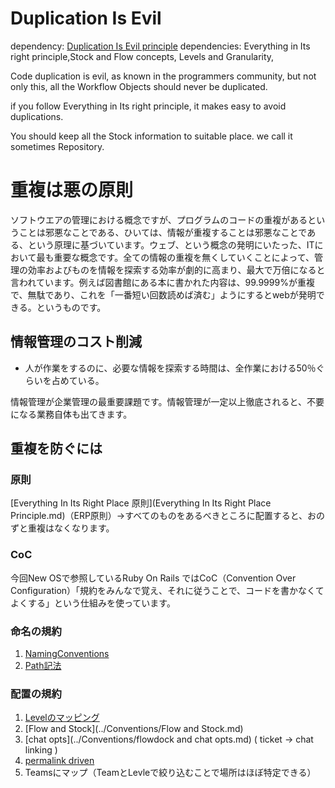 # Duplication Is Evil 
dependency: [Duplication Is Evil principle](https://www.google.co.jp/search?client=safari&rls=en&q=DUPLICATION+i%E2%80%A6&gws_rd=ssl#newwindow=1&q=DUPLICATION+is+evil)
dependencies: Everything in Its right principle,Stock and Flow concepts, Levels and Granularity,

Code duplication is evil, as known in the programmers community, but not only this, all the Workflow Objects should never be duplicated. 

if you follow Everything in Its right principle, it makes easy to avoid duplications. 

You should keep all the Stock information to suitable place. we call it sometimes Repository. 




重複は悪の原則
=================================================================

ソフトウエアの管理における概念ですが、プログラムのコードの重複があるということは邪悪なことである、ひいては、情報が重複することは邪悪なことである、という原理に基づいています。ウェブ、という概念の発明にいたった、ITにおいて最も重要な概念です。全ての情報の重複を無くしていくことによって、管理の効率およびものを情報を探索する効率が劇的に高まり、最大で万倍になると言われています。例えば図書館にある本に書かれた内容は、99.9999%が重複で、無駄であり、これを「一番短い回数読めば済む」ようにするとwebが発明できる。というものです。

情報管理のコスト削減
-----------------------------------------------------------------

-  人が作業をするのに、必要な情報を探索する時間は、全作業における50％ぐらいを占めている。

情報管理が企業管理の最重要課題です。情報管理が一定以上徹底されると、不要になる業務自体も出てきます。

重複を防ぐには
-----------------------------------------------------------------
### 原則
[Everything In Its Right Place 原則](Everything In Its Right Place Principle.md)（ERP原則）->すべてのものをあるべきところに配置すると、おのずと重複はなくなります。
### CoC
今回New OSで参照しているRuby On Rails ではCoC（Convention Over Configuration）「規約をみんなで覚え、それに従うことで、コードを書かなくてよくする」という仕組みを使っています。
### 命名の規約
1. [NamingConventions](../Conventions/NamingConventions.md)
2. [Path記法](../Conventions/RightPlaces/PathNotation.md)
### 配置の規約
1. [Levelのマッピング](../Conventions/Levels.md)
2. [Flow and Stock](../Conventions/Flow and Stock.md)
3. [chat opts](../Conventions/flowdock and chat opts.md) ( ticket -> chat linking )
4. [permalink driven](/OS/Concepts/PermalinkDriven.md)
5. Teamsにマップ（TeamとLevleで絞り込むことで場所はほぼ特定できる）
 


